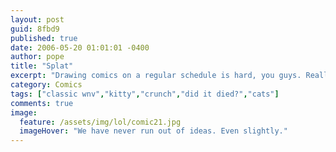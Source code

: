 ```yaml
---
layout: post
guid: 8fbd9
published: true
date: 2006-05-20 01:01:01 -0400
author: pope
title: "Splat"
excerpt: "Drawing comics on a regular schedule is hard, you guys. Really hard."
category: Comics
tags: ["classic wnv","kitty","crunch","did it died?","cats"]
comments: true 
image:
  feature: /assets/img/lol/comic21.jpg
  imageHover: "We have never run out of ideas. Even slightly."
---
```


